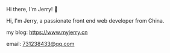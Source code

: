Hi there, I'm Jerry! 👋

Hi, I'm Jerry, a passionate front end web developer from China.

my blog: https://www.myjerry.cn

email: 731238433@qq.com
